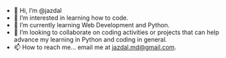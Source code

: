 - 👋 Hi, I’m @jazdal
- 👀 I’m interested in learning how to code.
- 🌱 I’m currently learning Web Development and Python.
- 💞️ I’m looking to collaborate on coding activities or projects that can help advance my learning in Python and coding in general.
- 📫 How to reach me... email me at jazdal.md@gmail.com.

<!---
jazdal/jazdal is a ✨ special ✨ repository because its `README.md` (this file) appears on your GitHub profile.
You can click the Preview link to take a look at your changes.
--->
